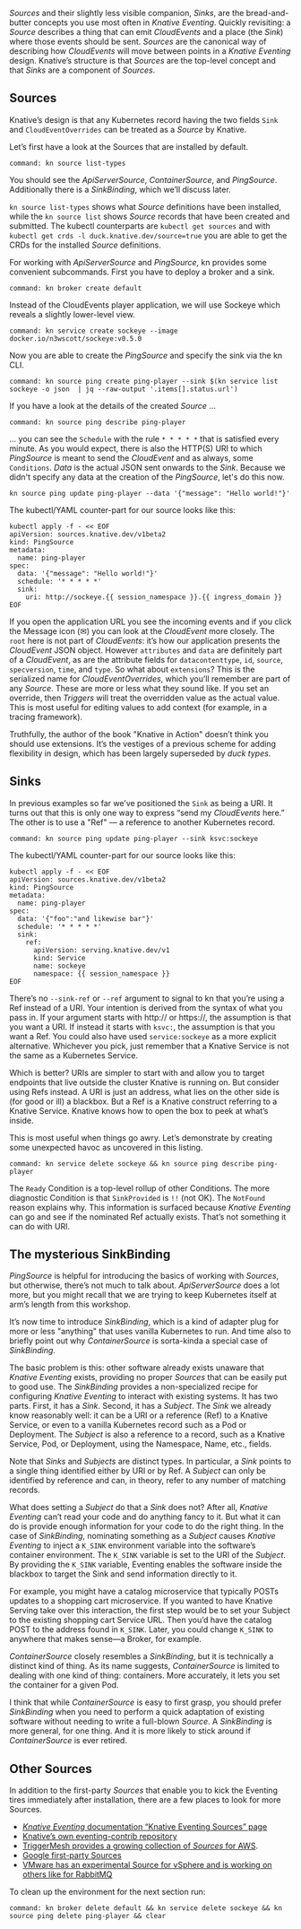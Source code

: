*Sources* and their slightly less visible companion, *Sinks*, are the bread-and-butter concepts you use most often in *Knative Eventing*. Quickly revisiting: a *Source* describes a thing that can emit *CloudEvents* and a place (the *Sink*) where those events should be sent. *Sources* are the canonical way of describing how *CloudEvents* will move between points in a *Knative Eventing* design.
Knative’s structure is that *Sources* are the top-level concept and that *Sinks* are a component of *Sources*.

## Sources
Knative’s design is that any Kubernetes record having the two fields `Sink` and `CloudEventOverrides` can be treated as a *Source* by Knative. 

Let’s first have a look at the Sources that are installed by default.
```terminal:execute
command: kn source list-types
```
You should see the *ApiServerSource*, *ContainerSource*, and *PingSource*. Additionally there is a *SinkBinding*, which we’ll discuss later.

`kn source list-types` shows what *Source* definitions have been installed, while the `kn source list` shows *Source* records that have been created and submitted. The kubectl counterparts are `kubectl get sources` and with `kubectl get crds -l duck.knative.dev/source=true` you are able to get the CRDs for the installed *Source* definitions.

For working with *ApiServerSource* and *PingSource*, kn provides some convenient subcommands. First you have to deploy a broker and a sink.
```terminal:execute
command: kn broker create default
```
Instead of the CloudEvents player application, we will use Sockeye which reveals a slightly lower-level view.
```terminal:execute
command: kn service create sockeye --image docker.io/n3wscott/sockeye:v0.5.0
```

Now you are able to create the *PingSource* and specify the sink via the kn CLI.
```terminal:execute
command: kn source ping create ping-player --sink $(kn service list sockeye -o json  | jq --raw-output '.items[].status.url')
```
If you have a look at the details of the created *Source* ...
```terminal:execute
command: kn source ping describe ping-player
```
... you can see the `Schedule` with the rule `* * * * *` that is satisfied every minute.
As you would expect, there is also the HTTP(S) URI to which *PingSource* is meant to send the *CloudEvent* and as always, some `Conditions`.
*Data* is the actual JSON sent onwards to the *Sink*. Because we didn't specify any data at the creation of the *PingSource*, let's do this now.
```execute
kn source ping update ping-player --data '{"message": "Hello world!"}'
```
The kubectl/YAML counter-part for our source looks like this:
```
kubectl apply -f - << EOF
apiVersion: sources.knative.dev/v1beta2
kind: PingSource
metadata:
  name: ping-player
spec:
  data: '{"message": "Hello world!"}'
  schedule: '* * * * *'
  sink:
    uri: http://sockeye.{{ session_namespace }}.{{ ingress_domain }} 
EOF
```

If you open the application URL you see the incoming events and if you click the Message icon (✉) you can look at the *CloudEvent* more closely. 
The `root` here is not part of *CloudEvents*: it’s how our application presents the *CloudEvent* JSON object. However `attributes` and `data` are definitely part of a *CloudEvent*, as are the attribute fields for `datacontenttype`, `id`, `source`, `specversion`, `time`, and `type`.
So what about `extensions`? This is the serialized name for *CloudEventOverrides*, which you’ll remember are part of any *Source*. These are more or less what they sound like. If you set an override, then *Triggers* will treat the overridden value as the actual value. This is most useful for editing values to add context (for example, in a tracing framework). 

Truthfully, the author of the book "Knative in Action" doesn’t think you should use extensions. It’s the vestiges of a previous scheme for adding flexibility in design, which has been largely superseded by *duck types*.

## Sinks

In previous examples so far we’ve positioned the `Sink` as being a URI. It turns out that this is only one way to express “send my *CloudEvents* here.” The other is to use a "Ref" — a reference to another Kubernetes record.
```terminal:execute
command: kn source ping update ping-player --sink ksvc:sockeye
```
The kubectl/YAML counter-part for our source looks like this:
```
kubectl apply -f - << EOF
apiVersion: sources.knative.dev/v1beta2
kind: PingSource
metadata:
  name: ping-player
spec:
  data: '{"foo":"and likewise bar"}'
  schedule: '* * * * *'
  sink:
    ref:
      apiVersion: serving.knative.dev/v1
      kind: Service
      name: sockeye
      namespace: {{ session_namespace }}
EOF
```
There’s no `--sink-ref` or `--ref` argument to signal to kn that you’re using a Ref instead of a URI. Your intention is derived from the syntax of what you pass in. If your argument starts with http:// or https://, the assumption is that you want a URI. If instead it starts with `ksvc:`, the assumption is that you want a Ref. You could also have used `service:sockeye` as a more explicit alternative. Whichever you pick, just remember that a Knative Service is not the same as a Kubernetes Service.

Which is better? URIs are simpler to start with and allow you to target endpoints that live outside the cluster Knative is running on. But consider using Refs instead. A URI is just an address, what lies on the other side is (for good or ill) a blackbox. But a Ref is a Knative construct referring to a Knative Service. Knative knows how to open the box to peek at what’s inside.

This is most useful when things go awry. Let’s demonstrate by creating some unexpected havoc as uncovered in this listing.
```terminal:execute
command: kn service delete sockeye && kn source ping describe ping-player
```
The `Ready` Condition is a top-level rollup of other Conditions. The more diagnostic Condition is that `SinkProvided` is `!!` (not OK). The `NotFound` reason explains why. This information is surfaced because *Knative Eventing* can go and see if the nominated Ref actually exists. That’s not something it can do with URI. 

## The mysterious SinkBinding

*PingSource* is helpful for introducing the basics of working with *Sources*, but otherwise, there’s not much to talk about. *ApiServerSource* does a lot more, but you might recall that we are trying to keep Kubernetes itself at arm’s length from this workshop.

It’s now time to introduce *SinkBinding*, which is a kind of adapter plug for more or less "anything" that uses vanilla Kubernetes to run. And time also to briefly point out why *ContainerSource* is sorta-kinda a special case of *SinkBinding*.

The basic problem is this: other software already exists unaware that *Knative Eventing* exists, providing no proper *Sources* that can be easily put to good use. 
The *SinkBinding* provides a non-specialized recipe for configuring *Knative Eventing* to interact with existing systems. It has two parts. First, it has a *Sink*. Second, it has a *Subject*. The *Sink* we already know reasonably well: it can be a URI or a reference (Ref) to a Knative Service, or even to a vanilla Kubernetes record such as a Pod or Deployment. The *Subject* is also a reference to a record, such as a Knative Service, Pod, or Deployment, using the Namespace, Name, etc., fields.

Note that *Sinks* and *Subjects* are distinct types. In particular, a *Sink* points to a single thing identified either by URI or by Ref. A *Subject* can only be identified by reference and can, in theory, refer to any number of matching records. 

What does setting a *Subject* do that a *Sink* does not? After all, *Knative Eventing* can’t read your code and do anything fancy to it. But what it can do is provide enough information for your code to do the right thing. In the case of *SinkBinding*, nominating something as a *Subject* causes *Knative Eventing* to inject a `K_SINK` environment variable into the software’s container environment. The `K_SINK` variable is set to the URI of the *Subject*. By providing the `K_SINK` variable, Eventing enables the software inside the blackbox to target the Sink and send information directly to it.

For example, you might have a catalog microservice that typically POSTs updates to a shopping cart microservice. If you wanted to have Knative Serving take over this interaction, the first step would be to set your Subject to the existing shopping cart Service URL. Then you’d have the catalog POST to the address found in `K_SINK`. Later, you could change `K_SINK` to anywhere that makes sense—a Broker, for example.

*ContainerSource* closely resembles a *SinkBinding*, but it is technically a distinct kind of thing. As its name suggests, *ContainerSource* is limited to dealing with one kind of thing: containers. More accurately, it lets you set the container for a given Pod.

I think that while *ContainerSource* is easy to first grasp, you should prefer *SinkBinding* when you need to perform a quick adaptation of existing software without needing to write a full-blown *Source*. A *SinkBinding* is more general, for one thing. And it is more likely to stick around if *ContainerSource* is ever retired.

## Other Sources
In addition to the first-party *Sources* that enable you to kick the Eventing tires immediately after installation, there are a few places to look for more Sources.
- [*Knative Eventing* documentation “Knative Eventing Sources” page](https://knative.dev/docs/eventing/sources/)
- [Knative’s own eventing-contrib repository](https://github.com/knative/eventing-contrib)
- [TriggerMesh provides a growing collection of *Sources* for AWS](https://github.com/triggermesh/aws-event-sources).
- [Google first-party Sources](https://github.com/google/knative-gcp)
- [VMware has an experimental Source for vSphere and is working on others like for RabbitMQ](https://github.com/vmware-tanzu/sources-for-knative)

To clean up the environment for the next section run:
```terminal:execute
command: kn broker delete default && kn service delete sockeye && kn source ping delete ping-player && clear
```






